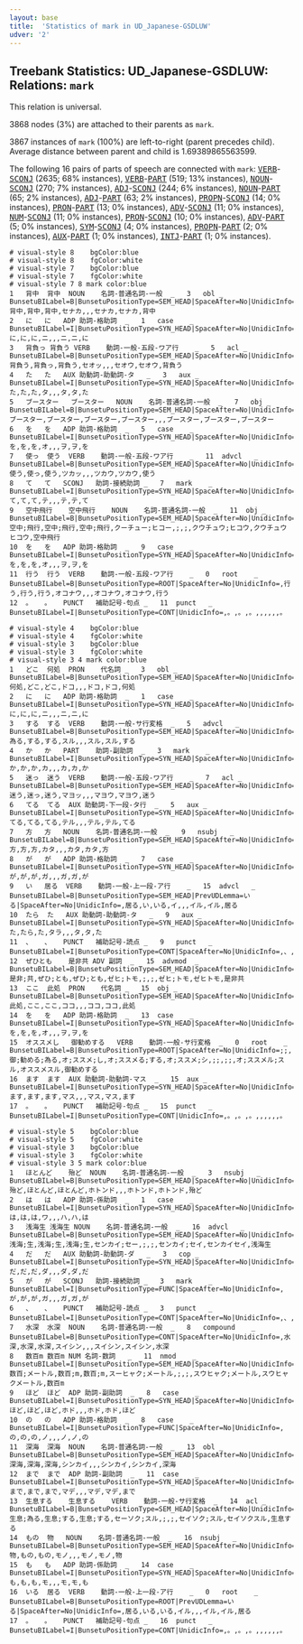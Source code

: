 ```yaml
---
layout: base
title:  'Statistics of mark in UD_Japanese-GSDLUW'
udver: '2'
---
```


## Treebank Statistics: UD_Japanese-GSDLUW: Relations: `mark`

This relation is universal.

3868 nodes (3%) are attached to their parents as `mark`.

3867 instances of `mark` (100%) are left-to-right (parent precedes child).
Average distance between parent and child is 1.69389865563599.

The following 16 pairs of parts of speech are connected with `mark`: <tt><a href="ja_gsdluw-pos-VERB.html">VERB</a></tt>-<tt><a href="ja_gsdluw-pos-SCONJ.html">SCONJ</a></tt> (2635; 68% instances), <tt><a href="ja_gsdluw-pos-VERB.html">VERB</a></tt>-<tt><a href="ja_gsdluw-pos-PART.html">PART</a></tt> (519; 13% instances), <tt><a href="ja_gsdluw-pos-NOUN.html">NOUN</a></tt>-<tt><a href="ja_gsdluw-pos-SCONJ.html">SCONJ</a></tt> (270; 7% instances), <tt><a href="ja_gsdluw-pos-ADJ.html">ADJ</a></tt>-<tt><a href="ja_gsdluw-pos-SCONJ.html">SCONJ</a></tt> (244; 6% instances), <tt><a href="ja_gsdluw-pos-NOUN.html">NOUN</a></tt>-<tt><a href="ja_gsdluw-pos-PART.html">PART</a></tt> (65; 2% instances), <tt><a href="ja_gsdluw-pos-ADJ.html">ADJ</a></tt>-<tt><a href="ja_gsdluw-pos-PART.html">PART</a></tt> (63; 2% instances), <tt><a href="ja_gsdluw-pos-PROPN.html">PROPN</a></tt>-<tt><a href="ja_gsdluw-pos-SCONJ.html">SCONJ</a></tt> (14; 0% instances), <tt><a href="ja_gsdluw-pos-PRON.html">PRON</a></tt>-<tt><a href="ja_gsdluw-pos-PART.html">PART</a></tt> (13; 0% instances), <tt><a href="ja_gsdluw-pos-ADV.html">ADV</a></tt>-<tt><a href="ja_gsdluw-pos-SCONJ.html">SCONJ</a></tt> (11; 0% instances), <tt><a href="ja_gsdluw-pos-NUM.html">NUM</a></tt>-<tt><a href="ja_gsdluw-pos-SCONJ.html">SCONJ</a></tt> (11; 0% instances), <tt><a href="ja_gsdluw-pos-PRON.html">PRON</a></tt>-<tt><a href="ja_gsdluw-pos-SCONJ.html">SCONJ</a></tt> (10; 0% instances), <tt><a href="ja_gsdluw-pos-ADV.html">ADV</a></tt>-<tt><a href="ja_gsdluw-pos-PART.html">PART</a></tt> (5; 0% instances), <tt><a href="ja_gsdluw-pos-SYM.html">SYM</a></tt>-<tt><a href="ja_gsdluw-pos-SCONJ.html">SCONJ</a></tt> (4; 0% instances), <tt><a href="ja_gsdluw-pos-PROPN.html">PROPN</a></tt>-<tt><a href="ja_gsdluw-pos-PART.html">PART</a></tt> (2; 0% instances), <tt><a href="ja_gsdluw-pos-AUX.html">AUX</a></tt>-<tt><a href="ja_gsdluw-pos-PART.html">PART</a></tt> (1; 0% instances), <tt><a href="ja_gsdluw-pos-INTJ.html">INTJ</a></tt>-<tt><a href="ja_gsdluw-pos-PART.html">PART</a></tt> (1; 0% instances).


~~~ conllu
# visual-style 8	bgColor:blue
# visual-style 8	fgColor:white
# visual-style 7	bgColor:blue
# visual-style 7	fgColor:white
# visual-style 7 8 mark	color:blue
1	背中	背中	NOUN	名詞-普通名詞-一般	_	3	obl	_	BunsetuBILabel=B|BunsetuPositionType=SEM_HEAD|SpaceAfter=No|UnidicInfo=,背中,背中,背中,セナカ,,,セナカ,セナカ,背中
2	に	に	ADP	助詞-格助詞	_	1	case	_	BunsetuBILabel=I|BunsetuPositionType=SYN_HEAD|SpaceAfter=No|UnidicInfo=,に,に,に,ニ,,,ニ,ニ,に
3	背負っ	背負う	VERB	動詞-一般-五段-ワア行	_	5	acl	_	BunsetuBILabel=B|BunsetuPositionType=SEM_HEAD|SpaceAfter=No|UnidicInfo=,背負う,背負っ,背負う,セオッ,,,セオウ,セオウ,背負う
4	た	た	AUX	助動詞-助動詞-タ	_	3	aux	_	BunsetuBILabel=I|BunsetuPositionType=SYN_HEAD|SpaceAfter=No|UnidicInfo=,た,た,た,タ,,,タ,タ,た
5	ブースター	ブースター	NOUN	名詞-普通名詞-一般	_	7	obj	_	BunsetuBILabel=B|BunsetuPositionType=SEM_HEAD|SpaceAfter=No|UnidicInfo=,ブースター,ブースター,ブースター,ブースター,,,ブースター,ブースター,ブースター
6	を	を	ADP	助詞-格助詞	_	5	case	_	BunsetuBILabel=I|BunsetuPositionType=SYN_HEAD|SpaceAfter=No|UnidicInfo=,を,を,を,オ,,,ヲ,ヲ,を
7	使っ	使う	VERB	動詞-一般-五段-ワア行	_	11	advcl	_	BunsetuBILabel=B|BunsetuPositionType=SEM_HEAD|SpaceAfter=No|UnidicInfo=,使う,使っ,使う,ツカッ,,,ツカウ,ツカウ,使う
8	て	て	SCONJ	助詞-接続助詞	_	7	mark	_	BunsetuBILabel=I|BunsetuPositionType=SYN_HEAD|SpaceAfter=No|UnidicInfo=,て,て,て,テ,,,テ,テ,て
9	空中飛行	空中飛行	NOUN	名詞-普通名詞-一般	_	11	obj	_	BunsetuBILabel=B|BunsetuPositionType=SEM_HEAD|SpaceAfter=No|UnidicInfo=;,空中;飛行,空中;飛行,空中;飛行,クーチュー;ヒコー,;,;,クウチュウ;ヒコウ,クウチュウヒコウ,空中飛行
10	を	を	ADP	助詞-格助詞	_	9	case	_	BunsetuBILabel=I|BunsetuPositionType=SYN_HEAD|SpaceAfter=No|UnidicInfo=,を,を,を,オ,,,ヲ,ヲ,を
11	行う	行う	VERB	動詞-一般-五段-ワア行	_	0	root	_	BunsetuBILabel=B|BunsetuPositionType=ROOT|SpaceAfter=No|UnidicInfo=,行う,行う,行う,オコナウ,,,オコナウ,オコナウ,行う
12	。	。	PUNCT	補助記号-句点	_	11	punct	_	BunsetuBILabel=I|BunsetuPositionType=CONT|UnidicInfo=,。,。,。,,,,,,。

~~~


~~~ conllu
# visual-style 4	bgColor:blue
# visual-style 4	fgColor:white
# visual-style 3	bgColor:blue
# visual-style 3	fgColor:white
# visual-style 3 4 mark	color:blue
1	どこ	何処	PRON	代名詞	_	3	obl	_	BunsetuBILabel=B|BunsetuPositionType=SEM_HEAD|SpaceAfter=No|UnidicInfo=,何処,どこ,どこ,ドコ,,,ドコ,ドコ,何処
2	に	に	ADP	助詞-格助詞	_	1	case	_	BunsetuBILabel=I|BunsetuPositionType=SYN_HEAD|SpaceAfter=No|UnidicInfo=,に,に,に,ニ,,,ニ,ニ,に
3	する	する	VERB	動詞-一般-サ行変格	_	5	advcl	_	BunsetuBILabel=B|BunsetuPositionType=SEM_HEAD|SpaceAfter=No|UnidicInfo=,為る,する,する,スル,,,スル,スル,する
4	か	か	PART	助詞-副助詞	_	3	mark	_	BunsetuBILabel=I|BunsetuPositionType=SYN_HEAD|SpaceAfter=No|UnidicInfo=,か,か,か,カ,,,カ,カ,か
5	迷っ	迷う	VERB	動詞-一般-五段-ワア行	_	7	acl	_	BunsetuBILabel=B|BunsetuPositionType=SEM_HEAD|SpaceAfter=No|UnidicInfo=,迷う,迷っ,迷う,マヨッ,,,マヨウ,マヨウ,迷う
6	てる	てる	AUX	助動詞-下一段-タ行	_	5	aux	_	BunsetuBILabel=I|BunsetuPositionType=SYN_HEAD|SpaceAfter=No|UnidicInfo=,てる,てる,てる,テル,,,テル,テル,てる
7	方	方	NOUN	名詞-普通名詞-一般	_	9	nsubj	_	BunsetuBILabel=B|BunsetuPositionType=SEM_HEAD|SpaceAfter=No|UnidicInfo=,方,方,方,カタ,,,カタ,カタ,方
8	が	が	ADP	助詞-格助詞	_	7	case	_	BunsetuBILabel=I|BunsetuPositionType=SYN_HEAD|SpaceAfter=No|UnidicInfo=,が,が,が,ガ,,,ガ,ガ,が
9	い	居る	VERB	動詞-一般-上一段-ア行	_	15	advcl	_	BunsetuBILabel=B|BunsetuPositionType=SEM_HEAD|PrevUDLemma=いる|SpaceAfter=No|UnidicInfo=,居る,い,いる,イ,,,イル,イル,居る
10	たら	た	AUX	助動詞-助動詞-タ	_	9	aux	_	BunsetuBILabel=I|BunsetuPositionType=SYN_HEAD|SpaceAfter=No|UnidicInfo=,た,たら,た,タラ,,,タ,タ,た
11	、	、	PUNCT	補助記号-読点	_	9	punct	_	BunsetuBILabel=I|BunsetuPositionType=CONT|SpaceAfter=No|UnidicInfo=,、,、,、,,,,,,、
12	ぜひとも	是非共	ADV	副詞	_	15	advmod	_	BunsetuBILabel=B|BunsetuPositionType=SEM_HEAD|SpaceAfter=No|UnidicInfo=;,是非;共,ぜひ;とも,ぜひ;とも,ゼヒ;トモ,;,;,ゼヒ;トモ,ゼヒトモ,是非共
13	ここ	此処	PRON	代名詞	_	15	obj	_	BunsetuBILabel=B|BunsetuPositionType=SEM_HEAD|SpaceAfter=No|UnidicInfo=,此処,ここ,ここ,ココ,,,ココ,ココ,此処
14	を	を	ADP	助詞-格助詞	_	13	case	_	BunsetuBILabel=I|BunsetuPositionType=SYN_HEAD|SpaceAfter=No|UnidicInfo=,を,を,を,オ,,,ヲ,ヲ,を
15	オススメし	御勧めする	VERB	動詞-一般-サ行変格	_	0	root	_	BunsetuBILabel=B|BunsetuPositionType=ROOT|SpaceAfter=No|UnidicInfo=;;,御;勧める;為る,オ;ススメ;し,オ;ススメる;する,オ;ススメ;シ,;;,;;,オ;ススメル;スル,オススメスル,御勧めする
16	ます	ます	AUX	助動詞-助動詞-マス	_	15	aux	_	BunsetuBILabel=I|BunsetuPositionType=SYN_HEAD|SpaceAfter=No|UnidicInfo=,ます,ます,ます,マス,,,マス,マス,ます
17	。	。	PUNCT	補助記号-句点	_	15	punct	_	BunsetuBILabel=I|BunsetuPositionType=CONT|UnidicInfo=,。,。,。,,,,,,。

~~~


~~~ conllu
# visual-style 5	bgColor:blue
# visual-style 5	fgColor:white
# visual-style 3	bgColor:blue
# visual-style 3	fgColor:white
# visual-style 3 5 mark	color:blue
1	ほとんど	殆ど	NOUN	名詞-普通名詞-一般	_	3	nsubj	_	BunsetuBILabel=B|BunsetuPositionType=SEM_HEAD|SpaceAfter=No|UnidicInfo=,殆ど,ほとんど,ほとんど,ホトンド,,,ホトンド,ホトンド,殆ど
2	は	は	ADP	助詞-係助詞	_	1	case	_	BunsetuBILabel=I|BunsetuPositionType=SYN_HEAD|SpaceAfter=No|UnidicInfo=,は,は,は,ワ,,,ハ,ハ,は
3	浅海生	浅海生	NOUN	名詞-普通名詞-一般	_	16	advcl	_	BunsetuBILabel=B|BunsetuPositionType=SEM_HEAD|SpaceAfter=No|UnidicInfo=;,浅海;生,浅海;生,浅海;生,センカイ;セー,;,;,センカイ;セイ,センカイセイ,浅海生
4	だ	だ	AUX	助動詞-助動詞-ダ	_	3	cop	_	BunsetuBILabel=I|BunsetuPositionType=SYN_HEAD|SpaceAfter=No|UnidicInfo=,だ,だ,だ,ダ,,,ダ,ダ,だ
5	が	が	SCONJ	助詞-接続助詞	_	3	mark	_	BunsetuBILabel=I|BunsetuPositionType=FUNC|SpaceAfter=No|UnidicInfo=,が,が,が,ガ,,,ガ,ガ,が
6	、	、	PUNCT	補助記号-読点	_	3	punct	_	BunsetuBILabel=I|BunsetuPositionType=CONT|SpaceAfter=No|UnidicInfo=,、,、,、,,,,,,、
7	水深	水深	NOUN	名詞-普通名詞-一般	_	8	compound	_	BunsetuBILabel=B|BunsetuPositionType=CONT|SpaceAfter=No|UnidicInfo=,水深,水深,水深,スイシン,,,スイシン,スイシン,水深
8	数百m	数百m	NUM	名詞-数詞	_	11	nmod	_	BunsetuBILabel=I|BunsetuPositionType=SEM_HEAD|SpaceAfter=No|UnidicInfo=;,数百;メートル,数百;m,数百;m,スーヒャク;メートル,;,;,スウヒャク;メートル,スウヒャクメートル,数百m
9	ほど	ほど	ADP	助詞-副助詞	_	8	case	_	BunsetuBILabel=I|BunsetuPositionType=SYN_HEAD|SpaceAfter=No|UnidicInfo=,ほど,ほど,ほど,ホド,,,ホド,ホド,ほど
10	の	の	ADP	助詞-格助詞	_	8	case	_	BunsetuBILabel=I|BunsetuPositionType=FUNC|SpaceAfter=No|UnidicInfo=,の,の,の,ノ,,,ノ,ノ,の
11	深海	深海	NOUN	名詞-普通名詞-一般	_	13	obl	_	BunsetuBILabel=B|BunsetuPositionType=SEM_HEAD|SpaceAfter=No|UnidicInfo=,深海,深海,深海,シンカイ,,,シンカイ,シンカイ,深海
12	まで	まで	ADP	助詞-副助詞	_	11	case	_	BunsetuBILabel=I|BunsetuPositionType=SYN_HEAD|SpaceAfter=No|UnidicInfo=,まで,まで,まで,マデ,,,マデ,マデ,まで
13	生息する	生息する	VERB	動詞-一般-サ行変格	_	14	acl	_	BunsetuBILabel=B|BunsetuPositionType=SEM_HEAD|SpaceAfter=No|UnidicInfo=;,生息;為る,生息;する,生息;する,セーソク;スル,;,;,セイソク;スル,セイソクスル,生息する
14	もの	物	NOUN	名詞-普通名詞-一般	_	16	nsubj	_	BunsetuBILabel=B|BunsetuPositionType=SEM_HEAD|SpaceAfter=No|UnidicInfo=,物,もの,もの,モノ,,,モノ,モノ,物
15	も	も	ADP	助詞-係助詞	_	14	case	_	BunsetuBILabel=I|BunsetuPositionType=SYN_HEAD|SpaceAfter=No|UnidicInfo=,も,も,も,モ,,,モ,モ,も
16	いる	居る	VERB	動詞-一般-上一段-ア行	_	0	root	_	BunsetuBILabel=B|BunsetuPositionType=ROOT|PrevUDLemma=いる|SpaceAfter=No|UnidicInfo=,居る,いる,いる,イル,,,イル,イル,居る
17	。	。	PUNCT	補助記号-句点	_	16	punct	_	BunsetuBILabel=I|BunsetuPositionType=CONT|UnidicInfo=,。,。,。,,,,,,。

~~~


